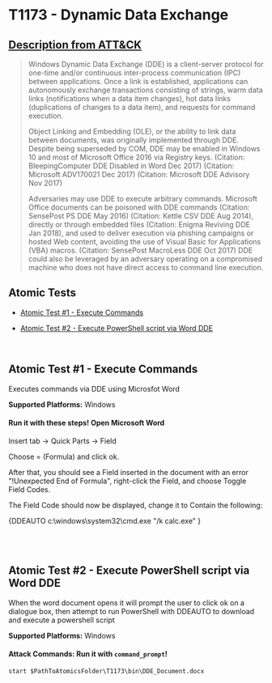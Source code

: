 # T1173 - Dynamic Data Exchange
## [Description from ATT&CK](https://attack.mitre.org/wiki/Technique/T1173)
<blockquote>Windows Dynamic Data Exchange (DDE) is a client-server protocol for one-time and/or continuous inter-process communication (IPC) between applications. Once a link is established, applications can autonomously exchange transactions consisting of strings, warm data links (notifications when a data item changes), hot data links (duplications of changes to a data item), and requests for command execution.

Object Linking and Embedding (OLE), or the ability to link data between documents, was originally implemented through DDE. Despite being superseded by COM, DDE may be enabled in Windows 10 and most of Microsoft Office 2016 via Registry keys. (Citation: BleepingComputer DDE Disabled in Word Dec 2017) (Citation: Microsoft ADV170021 Dec 2017) (Citation: Microsoft DDE Advisory Nov 2017)

Adversaries may use DDE to execute arbitrary commands. Microsoft Office documents can be poisoned with DDE commands (Citation: SensePost PS DDE May 2016) (Citation: Kettle CSV DDE Aug 2014), directly or through embedded files (Citation: Enigma Reviving DDE Jan 2018), and used to deliver execution via phishing campaigns or hosted Web content, avoiding the use of Visual Basic for Applications (VBA) macros. (Citation: SensePost MacroLess DDE Oct 2017) DDE could also be leveraged by an adversary operating on a compromised machine who does not have direct access to command line execution.</blockquote>

## Atomic Tests

- [Atomic Test #1 - Execute Commands](#atomic-test-1---execute-commands)

- [Atomic Test #2 - Execute PowerShell script via Word DDE](#atomic-test-2---execute-powershell-script-via-word-dde)


<br/>

## Atomic Test #1 - Execute Commands
Executes commands via DDE using Microsfot Word

**Supported Platforms:** Windows


#### Run it with these steps! Open Microsoft Word

Insert tab -> Quick Parts -> Field

Choose = (Formula) and click ok.

After that, you should see a Field inserted in the document with an error "!Unexpected End of Formula", right-click the Field, and choose Toggle Field Codes.

The Field Code should now be displayed, change it to Contain the following:

{DDEAUTO c:\\windows\\system32\\cmd.exe "/k calc.exe"  }






<br/>
<br/>

## Atomic Test #2 - Execute PowerShell script via Word DDE
When the word document opens it will prompt the user to click ok on a dialogue box, then attempt to run PowerShell with DDEAUTO to download and execute a powershell script

**Supported Platforms:** Windows



#### Attack Commands: Run it with `command_prompt`! 
```
start $PathToAtomicsFolder\T1173\bin\DDE_Document.docx
```





<br/>
